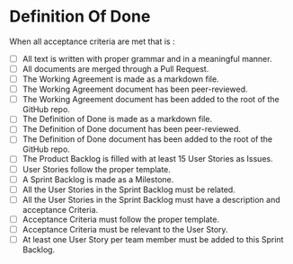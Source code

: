 # Definition Of Done


When all acceptance criteria are met that is :


- [ ] All text is written with proper grammar and in a meaningful manner.
- [ ] All documents are merged through a Pull Request.
- [ ] The Working Agreement is made as a markdown file.
- [ ] The Working Agreement document has been peer-reviewed.
- [ ] The Working Agreement document has been added to the root of the GitHub repo.
- [ ] The Definition of Done is made as a markdown file.
- [ ] The Definition of Done document has been peer-reviewed.
- [ ] The Definition of Done document has been added to the root of the GitHub repo.
- [ ] The Product Backlog is filled with at least 15 User Stories as Issues.
- [ ] User Stories follow the proper template.
- [ ] A Sprint Backlog is made as a Milestone.
- [ ] All the User Stories in the Sprint Backlog must be related.
- [ ] All the User Stories in the Sprint Backlog must have a description and acceptance Criteria.
- [ ] Acceptance Criteria must follow the proper template.
- [ ] Acceptance Criteria must be relevant to the User Story.
- [ ] At least one User Story per team member must be added to this Sprint Backlog.
